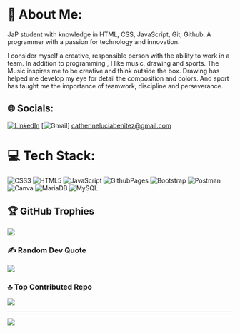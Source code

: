 # 💫 About Me:
JaP student with knowledge in HTML, CSS, JavaScript, Git, Github. A programmer with a passion for technology and innovation.

I consider myself a creative, responsible person with the ability to work in a team. In addition to programming , I like music, drawing and sports. 
The Music inspires me to be creative and think outside the box. Drawing has helped me develop my eye for detail the composition and colors. And sport has taught me the importance of teamwork, discipline and perseverance.


## 🌐 Socials:
[![LinkedIn](https://img.shields.io/badge/LinkedIn-0077B5?style=for-the-badge&logo=linkedin&logoColor=white)](https://www.linkedin.com/in/lucia-benitez-/)
[![Gmail](https://img.shields.io/badge/Gmail-D14836?style=for-the-badge&logo=gmail&logoColor=white)] catherineluciabenitez@gmail.com 

# 💻 Tech Stack:
![CSS3](https://img.shields.io/badge/css3-%231572B6.svg?style=for-the-badge&logo=css3&logoColor=white) ![HTML5](https://img.shields.io/badge/html5-%23E34F26.svg?style=for-the-badge&logo=html5&logoColor=white) ![JavaScript](https://img.shields.io/badge/JavaScript-F7DF1E?style=for-the-badge&logo=javascript&logoColor=black) ![GithubPages](https://img.shields.io/badge/github%20pages-121013?style=for-the-badge&logo=github&logoColor=white) ![Bootstrap](https://img.shields.io/badge/bootstrap-%238511FA.svg?style=for-the-badge&logo=bootstrap&logoColor=white) ![Postman](https://img.shields.io/badge/Postman-FF6C37?style=for-the-badge&logo=postman&logoColor=white) ![Canva](https://img.shields.io/badge/Canva-%2300C4CC.svg?style=for-the-badge&logo=Canva&logoColor=white) ![MariaDB](https://img.shields.io/badge/MariaDB-003545?style=for-the-badge&logo=mariadb&logoColor=white) ![MySQL](https://img.shields.io/badge/mysql-%2300000f.svg?style=for-the-badge&logo=mysql&logoColor=white)


## 🏆 GitHub Trophies
![](https://github-profile-trophy.vercel.app/?username=0luciabenitez&theme=gitdimmed&no-frame=false&no-bg=true&margin-w=4)

### ✍️ Random Dev Quote
![](https://quotes-github-readme.vercel.app/api?type=horizontal&theme=dark)

### 🔝 Top Contributed Repo
![](https://github-contributor-stats.vercel.app/api?username=0luciabenitez&limit=5&theme=dark&combine_all_yearly_contributions=true)

---
[![](https://visitcount.itsvg.in/api?id=0luciabenitez&icon=5&color=8)](https://visitcount.itsvg.in)


